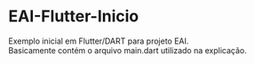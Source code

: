 # EAI-Flutter-Inicio
Exemplo inicial em Flutter/DART para projeto EAI.<br>
Basicamente contém o arquivo main.dart utilizado na explicação.
